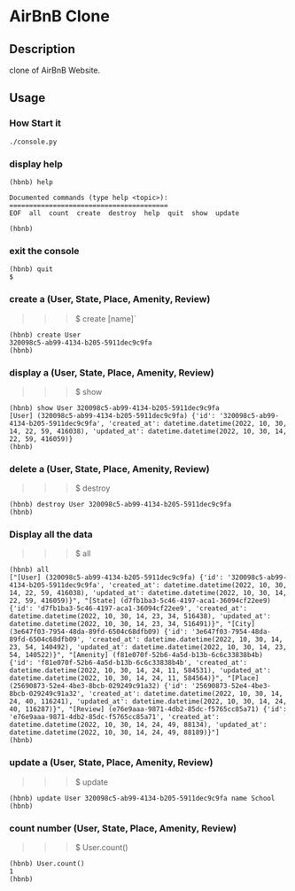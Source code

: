 # AirBnB Clone

## Description

clone of AirBnB Website.

## Usage

### How Start it

    ./console.py

### display help

    (hbnb) help

    Documented commands (type help <topic>):
    ========================================
    EOF  all  count  create  destroy  help  quit  show  update

    (hbnb)

### exit the console

    (hbnb) quit
    $

### create a (User, State, Place, Amenity, Review)
>>> $ create [name]`

    (hbnb) create User
    320098c5-ab99-4134-b205-5911dec9c9fa
    (hbnb)


### display a (User, State, Place, Amenity, Review)
>>> $ show <name> <id>

    (hbnb) show User 320098c5-ab99-4134-b205-5911dec9c9fa
    [User] (320098c5-ab99-4134-b205-5911dec9c9fa) {'id': '320098c5-ab99-4134-b205-5911dec9c9fa', 'created_at': datetime.datetime(2022, 10, 30, 14, 22, 59, 416038), 'updated_at': datetime.datetime(2022, 10, 30, 14, 22, 59, 416059)}
    (hbnb)

### delete a (User, State, Place, Amenity, Review)
>>> $ destroy <name> <id>

    (hbnb) destroy User 320098c5-ab99-4134-b205-5911dec9c9fa
    (hbnb)

### Display all the data
>>> $ all

    (hbnb) all
    ["[User] (320098c5-ab99-4134-b205-5911dec9c9fa) {'id': '320098c5-ab99-4134-b205-5911dec9c9fa', 'created_at': datetime.datetime(2022, 10, 30, 14, 22, 59, 416038), 'updated_at': datetime.datetime(2022, 10, 30, 14, 22, 59, 416059)}", "[State] (d7fb1ba3-5c46-4197-aca1-36094cf22ee9) {'id': 'd7fb1ba3-5c46-4197-aca1-36094cf22ee9', 'created_at': datetime.datetime(2022, 10, 30, 14, 23, 34, 516438), 'updated_at': datetime.datetime(2022, 10, 30, 14, 23, 34, 516491)}", "[City] (3e647f03-7954-48da-89fd-6504c68dfb09) {'id': '3e647f03-7954-48da-89fd-6504c68dfb09', 'created_at': datetime.datetime(2022, 10, 30, 14, 23, 54, 140492), 'updated_at': datetime.datetime(2022, 10, 30, 14, 23, 54, 140522)}", "[Amenity] (f81e070f-52b6-4a5d-b13b-6c6c33838b4b) {'id': 'f81e070f-52b6-4a5d-b13b-6c6c33838b4b', 'created_at': datetime.datetime(2022, 10, 30, 14, 24, 11, 584531), 'updated_at': datetime.datetime(2022, 10, 30, 14, 24, 11, 584564)}", "[Place] (25690873-52e4-4be3-8bcb-029249c91a32) {'id': '25690873-52e4-4be3-8bcb-029249c91a32', 'created_at': datetime.datetime(2022, 10, 30, 14, 24, 40, 116241), 'updated_at': datetime.datetime(2022, 10, 30, 14, 24, 40, 116287)}", "[Review] (e76e9aaa-9871-4db2-85dc-f5765cc85a71) {'id': 'e76e9aaa-9871-4db2-85dc-f5765cc85a71', 'created_at': datetime.datetime(2022, 10, 30, 14, 24, 49, 88134), 'updated_at': datetime.datetime(2022, 10, 30, 14, 24, 49, 88189)}"]
    (hbnb)

### update a (User, State, Place, Amenity, Review)
>>> $ update <name> <id> <variable> <value>

    (hbnb) update User 320098c5-ab99-4134-b205-5911dec9c9fa name School
    (hbnb)

### count number (User, State, Place, Amenity, Review)
>>> $ User.count()

    (hbnb) User.count()
    1
    (hbnb)
